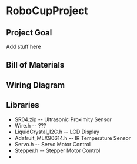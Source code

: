 # RoboCupProject
## Project Goal
Add stuff here

## Bill of Materials

## Wiring Diagram


## Libraries
- SR04.zip -- Ultrasonic Proximity Sensor
- Wire.h -- ???
- LiquidCrystal_I2C.h -- LCD Display
- Adafruit_MLX90614.h -- IR Temperature Sensor
- Servo.h -- Servo Motor Control
- Stepper.h -- Stepper Motor Control
- 